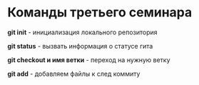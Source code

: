 # Команды третьего семинара

**git init** - инициализация локального репозитория

**git status** - вызвать информация о статусе гита 

**git checkout и имя ветки** - переход на нужную ветку

**git add** - добавляем файлы к след коммиту